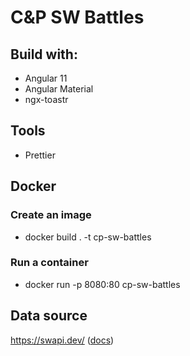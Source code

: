 # C&P SW Battles

## Build with:
- Angular 11
- Angular Material
- ngx-toastr

## Tools
- Prettier

## Docker

### Create an image
- docker build . -t cp-sw-battles

### Run a container
- docker run -p 8080:80 cp-sw-battles

## Data source
https://swapi.dev/ ([docs](https://swapi.dev/documentation))
